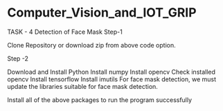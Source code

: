 # Computer_Vision_and_IOT_GRIP
TASK - 4
Detection of Face Mask
Step-1

Clone Repository or download zip from above code option.

Step -2

Download and Install Python
Install numpy
Install opencv
Check installed opencv
Install tensorflow
Install imutils
For face mask detection, we must update the libraries suitable for face mask detection.

Install all of the above packages to run the program successfully
